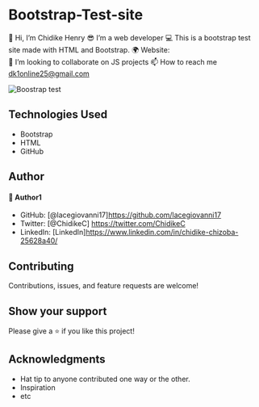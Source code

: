 # Bootstrap-Test-site
👋 Hi, I’m Chidike Henry 
😎 I’m a web developer 
💻 This is a bootstrap test site made with HTML and Bootstrap. 
🌍 Website:  
💞️ I’m looking to collaborate on JS projects 
📫 How to reach me dk1online25@gmail.com

![Boostrap test](https://user-images.githubusercontent.com/30509335/194643238-858aaa5c-1fd2-4aa9-9cc2-95b75b3da86d.PNG)


## Technologies Used
* Bootstrap
* HTML
* GitHub

## Author

#### 👤 Author1
- GitHub: [@lacegiovanni17]https://github.com/lacegiovanni17
- Twitter: [@ChidikeC] https://twitter.com/ChidikeC
- LinkedIn: [LinkedIn]https://www.linkedin.com/in/chidike-chizoba-25628a40/

## Contributing 
Contributions, issues, and feature requests are welcome!

## Show your support
Please give a ⭐️ if you like this project! 

## Acknowledgments
- Hat tip to anyone contributed one way or the other.
- Inspiration
- etc
